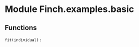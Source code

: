 Module Finch.examples.basic
===========================

Functions
---------

    
`fit(individual)`
:
